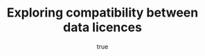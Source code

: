 ---
id: http://contentapi.theodi.org/exploring-compatibility-between-data-licences.json
web_url: http://theodi.org/blog/exploring-compatibility-between-data-licences
slug: exploring-compatibility-between-data-licences
title: Exploring compatibility between data licences
format: article
updated_at: '2015-09-11T10:52:54+01:00'
created_at: '2013-08-12T16:21:43+01:00'
tag_ids:
- blog
tags:
- id: http://contentapi.theodi.org/tags/articles/blog.json
  web_url: 
  title: Blog Post
  details:
    description: Blog Post
    short_description: 
    type: article
  content_with_tag:
    id: http://contentapi.theodi.org/with_tag.json?article=blog
    web_url: http://theodi.org/tags/blog
    slug: blog
  parent: 
related: []
details:
  need_id: ''
  business_proposition: false
  description: ''
  excerpt: I recently wrote about work underway at the ODI to help improve the machine
    readability of data licensing information. We’ve already received some welcome
    feedback which has resulted in updates to the guides and the Open Data Rights
    Statement schema. If you’ve not looked at the material yet then please let us
    know if you have comments.
  language: en
  need_extended_font: false
  url: ''
  content: "<p>I <a rel=\"external\" href=\"http://theodi.org/blog/machine-readable-rights-statements\">recently
    wrote</a> about work underway at the ODI to help improve the machine readability
    of data licensing information. We&rsquo;ve already received some welcome feedback
    \x02which has resulted in updates to the guides and the <a rel=\"external\" href=\"http://schema.theodi.org/odrs/\">Open
    Data Rights Statement</a> schema. If you&rsquo;ve not looked at the material \x02yet
    then please let us know if you have comments.</p>\n\n<p>The\x02 schema, along
    with the <a rel=\"external\" href=\"http://theodi.org/guide/publishers-guide-open-data-licensing\">publisher</a>
    and <a rel=\"external\" href=\"http://theodi.org/guide/reusers-guide-open-data-licensing\">re-user</a>\x02
    guides to open data licensing, provides \x02some useful advice for anyone looking
    to publish or use open data. Ensuring that your rights statement is machine-readable
    is also a key part of achieving a higher <a rel=\"external\" href=\"http://certificate.theodi.org\">certification
    for your dataset</a>.</p>\n\n<p>However there are still some \x02areas in which
    we&rsquo;ve found that people need more guidance around the implications of open
    data licences:</p>\n\n<ul>\n  <li>how does an open licence affect your ability
    to create new, derived datasets?</li>\n  <li>what are the implications for mixing
    together data and content that are covered by different open licences?</li>\n</ul>\n\n<p>These
    issues are particularly relevant for people looking to build <a rel=\"external\"
    href=\"http://www.theodi.org/guide/how-make-business-case-open-data\">business
    models</a> around open data, which often involve combining and enriching data
    from multiple sources. While it can be obvious \x02how a licence might support
    building a product on a dataset, the implications of combining data published
    under \x02different licences \x02are not always clear.</p>\n\n<p>To help address
    this we&rsquo;ve put together <a rel=\"external\" href=\"https://github.com/theodi/open-data-licensing/blob/master/guides/licence-compatibility.md\">an
    introductory document on &ldquo;licence compatibility&rdquo;</a>. This document
    and the supporting matrices attempt to provide:</p>\n\n<ul>\n  <li>a summary of
    the key facets of the most common open data licences</li>\n  <li>a discussion
    of the issues and use cases around licence compatibility</li>\n  <li>a matrix
    describing\x02 which \x02licences can be used when publishing derived datasets
    based upon a single source</li>\n  <li>a matrix describing how\x02 datasets derived
    from multiple sources might \x02be licensed</li>\n</ul>\n\n<p>The document builds
    on\x02 previous work by the Creative Commons, extending\x02 it to include licences
    from the Open Data Commons and the UK public sector. \x02The ultimate goal is
    to have a clearer set of guidance to support these use cases along with some tools
    to help guide people towards choosing the best licence for their work.\x02</p>\n\n<p>The
    document is still at an early stage and would benefit from review and feedback
    from the wider community. \x02We would love\x02 to hear your feedback on the work
    to date. If you&rsquo;d like to contribute then please\x02 <a rel=\"external\"
    href=\"https://github.com/theodi/open-data-licensing/issues\">submit issues and
    \x02comments on github</a>.</p>\n"
  media_enquiries_name: ''
  media_enquiries_email: ''
  media_enquiries_telephone: ''
  alternative_title: ''
  organizations: []
  author:
    name: Leigh Dodds
    slug: leigh-dodds
    web_url: http://theodi.org/team/leigh-dodds
    tag_ids:
    - team
    - rnd-programme
    - staff
  nodes: []
author:
  name: Leigh Dodds
  slug: leigh-dodds
  web_url: http://theodi.org/team/leigh-dodds
  tag_ids:
  - team
  - rnd-programme
  - staff
nodes: []
organizations: []
related_external_links: []
---